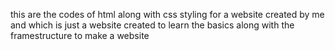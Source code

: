 this are the codes of html along with css styling for a website created by me and which is just a website created to learn the basics along with the framestructure to make a website
